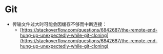 # Git

* 传输文件过大时可能会因缓存不够而中断连接：
  * [https://stackoverflow.com/questions/6842687/the-remote-end-hung-up-unexpectedly-while-git-cloning](https://stackoverflow.com/questions/6842687/the-remote-end-hung-up-unexpectedly-while-git-cloning)

